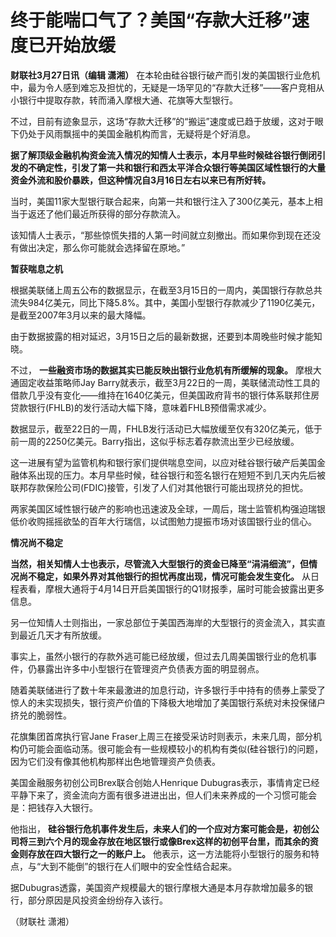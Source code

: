 # 终于能喘口气了？美国“存款大迁移”速度已开始放缓

**财联社3月27日讯（编辑 潇湘）**
在本轮由硅谷银行破产而引发的美国银行业危机中，最为令人感到难忘及担忧的，无疑是一场罕见的“存款大迁移”——客户竞相从小银行中提取存款，转而涌入摩根大通、花旗等大型银行。

不过，目前有迹象显示，这场“存款大迁移”的“搬运”速度或已趋于放缓，这对于眼下仍处于风雨飘摇中的美国金融机构而言，无疑将是个好消息。

**据了解顶级金融机构资金流入情况的知情人士表示，本月早些时候硅谷银行倒闭引发的不确定性，引发了第一共和银行和西太平洋合众银行等美国区域性银行的大量资金外流和股价暴跌，但这种情况自3月16日左右以来已有所好转。**

当时，美国11家大型银行联合起来，向第一共和银行注入了300亿美元，基本上相当于返还了他们最近所获得的部分存款流入。

该知情人士表示，“那些惊慌失措的人第一时间就立刻撤出。而如果你到现在还没有做出决定，那么你可能就会选择留在原地。”

**暂获喘息之机**

根据美联储上周五公布的数据显示，在截至3月15日的一周内，美国银行存款总共流失984亿美元，同比下降5.8%。其中，美国小型银行存款减少了1190亿美元，是截至2007年3月以来的最大降幅。

由于数据披露的相对延迟，3月15日之后的最新数据，还要到本周晚些时候才能知晓。

不过， **一些融资市场的数据其实已能反映出银行业危机有所缓解的现象。** 摩根大通固定收益策略师Jay
Barry就表示，截至3月22日的一周，美联储流动性工具的借款几乎没有变化——维持在1640亿美元，但美国政府背书的银行体系联邦住房贷款银行(FHLB)的发行活动大幅下降，意味着FHLB预借需求减少。

数据显示，截至22日的一周，FHLB发行活动已大幅放缓至仅有320亿美元，低于前一周的2250亿美元。Barry指出，这似乎标志着存款流出至少已经放缓。

这一进展有望为监管机构和银行家们提供喘息空间，以应对硅谷银行破产后美国金融体系出现的压力。本月早些时候，硅谷银行和签名银行在短短不到几天内先后被联邦存款保险公司(FDIC)接管，引发了人们对其他银行可能出现挤兑的担忧。

两家美国区域性银行破产的影响也迅速波及全球，一周后，瑞士监管机构强迫瑞银低价收购摇摇欲坠的百年大行瑞信，以试图勉力提振市场对该国银行业的信心。

**情况尚不稳定**

**当然，相关知情人士也表示，尽管流入大型银行的资金已降至“涓涓细流”，但情况尚不稳定，如果外界对其他银行的担忧再度出现，情况可能会发生变化。**
从日程表看，摩根大通将于4月14日开启美国银行的Q1财报季，届时可能会披露出更多信息。

另一位知情人士则指出，一家总部位于美国西海岸的大型银行的资金流入，其实直到最近几天才有所放缓。

事实上，虽然小银行的存款外逃可能已经放缓，但过去几周美国银行业的危机事件，仍暴露出许多中小型银行在管理资产负债表方面的明显弱点。

随着美联储进行了数十年来最激进的加息行动，许多银行手中持有的债券上蒙受了惊人的未实现损失，银行资产价值的下降极大地增加了美国银行系统对未投保储户挤兑的脆弱性。

花旗集团首席执行官Jane
Fraser上周三在接受采访时则表示，未来几周，部分机构仍可能会面临动荡。很可能会有一些规模较小的机构有类似(硅谷银行)的问题，因为它们没有像其他机构那样出色地管理资产负债表。

美国金融服务初创公司Brex联合创始人Henrique
Dubugras表示，事情肯定已经平静下来了，资金流向方面有很多进进出出，但人们未来养成的一个习惯可能会是：把钱存入大银行。

他指出，
**硅谷银行危机事件发生后，未来人们的一个应对方案可能会是，初创公司将三到六个月的现金存放在地区银行或像Brex这样的初创平台里，而其余的资金则存放在四大银行之一的账户上。**
他表示，这一方法能将小型银行的服务和特点，与“大到不能倒”的银行在人们眼中的安全性结合起来。

据Dubugras透露，美国资产规模最大的银行摩根大通是本月存款增加最多的银行，部分原因是风投资金纷纷存入该行。

（财联社 潇湘）

